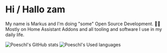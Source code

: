 # Hi / Hallo zam

My name is Markus and I'm doing "some" Open Source Development. 🧑‍💻
Mostly on Home Assistant Addons and all tooling and software I use in my daily life.

![Poeschl's GitHub stats][stats-badge]
![Poeschl's Used languages][language-badge]


[stats-badge]: https://github-readme-stats.vercel.app/api?username=poeschl&count_private=true&show_icons=true&theme=github_dark&title_color=d32f2f&icon_color=d32f2f&border_radius=4
[language-badge]: https://github-readme-stats.vercel.app/api/top-langs?username=poeschl&count_private=true&show_icons=true&theme=github_dark&title_color=d32f2f&icon_color=d32f2f&border_radius=4&layout=compact&langs_count=6&exclude_repo=P-Assistant-config,blog-space
